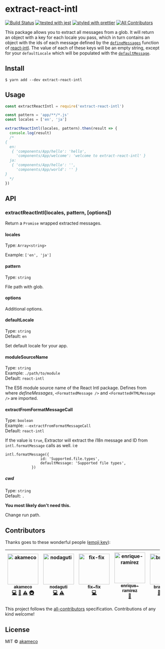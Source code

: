 # extract-react-intl

[![Build Status](https://travis-ci.org/akameco/extract-react-intl.svg?branch=master)](https://travis-ci.org/akameco/extract-react-intl)
[![tested with jest](https://img.shields.io/badge/tested_with-jest-99424f.svg)](https://github.com/facebook/jest)
[![styled with prettier](https://img.shields.io/badge/styled_with-prettier-ff69b4.svg)](https://github.com/prettier/prettier)
[![All Contributors](https://img.shields.io/badge/all_contributors-6-orange.svg?style=flat-square)](#contributors)

This package allows you to extract all messages from a glob. It will return an object with a key for each locale you pass, which in turn contains an object with the ids of each message defined by the [`defineMessages`](https://github.com/yahoo/react-intl/wiki/API#definemessages) function of [react-intl](https://github.com/yahoo/react-intl). The value of each of these keys will be an empty string, except for your `defaultLocale` which will be populated with the [`defaultMessage`](https://github.com/yahoo/react-intl/wiki/API#message-descriptor).

## Install

```
$ yarn add --dev extract-react-intl
```

## Usage

```js
const extractReactIntl = require('extract-react-intl')

const pattern = 'app/**/*.js'
const locales = ['en', 'ja']

extractReactIntl(locales, pattern).then(result => {
  console.log(result)
  /*
{
  en:
   { 'components/App/hello': 'hello',
     'components/App/welcome': 'welcome to extract-react-intl' }
  ja:
   { 'components/App/hello': '',
     'components/App/world': '' }
}
  */
})
```

## API

### extractReactIntl(locales, pattern, [options])

Return a `Promise` wrapped extracted messages.

#### locales

Type: `Array<string>`

Example: `['en', 'ja']`

#### pattern

Type: `string`

File path with glob.

#### options

Additional options.

#### defaultLocale

Type: `string`<br> Default: `en`

Set default locale for your app.

#### moduleSourceName

Type: `string`<br> Example: `./path/to/module` <br> Default: `react-intl`

The ES6 module source name of the React Intl package. Defines from where _defineMessages_, `<FormattedMessage />` and `<FormattedHTMLMessage />` are imported.

#### extractFromFormatMessageCall

Type: `boolean`<br> Example: `--extractFromFormatMessageCall` <br> Default: `react-intl`

If the value is `true`, Extractor will extract the i18n message and ID from `intl.formatMessage` calls as well.
i:e

```
intl.formatMessage({
                id: 'Supported.file.types',
                defaultMessage: 'Supported file types',
            })
```

##### cwd

Type: `string`<br> Default: `.`

**You most likely don't need this.**

Change run path.

## Contributors

Thanks goes to these wonderful people
([emoji key](https://github.com/kentcdodds/all-contributors#emoji-key)):

<!-- ALL-CONTRIBUTORS-LIST:START - Do not remove or modify this section -->
<!-- prettier-ignore -->
| [<img src="https://avatars2.githubusercontent.com/u/4002137?v=4" width="100px;" alt="akameco"/><br /><sub><b>akameco</b></sub>](http://akameco.github.io)<br />[💻](https://github.com/akameco/extract-react-intl/commits?author=akameco "Code") [📖](https://github.com/akameco/extract-react-intl/commits?author=akameco "Documentation") [⚠️](https://github.com/akameco/extract-react-intl/commits?author=akameco "Tests") [🚇](#infra-akameco "Infrastructure (Hosting, Build-Tools, etc)") | [<img src="https://avatars0.githubusercontent.com/u/27622?v=4" width="100px;" alt="nodaguti"/><br /><sub><b>nodaguti</b></sub>](http://about.me/nodaguti)<br />[💻](https://github.com/akameco/extract-react-intl/commits?author=nodaguti "Code") [⚠️](https://github.com/akameco/extract-react-intl/commits?author=nodaguti "Tests") | [<img src="https://avatars1.githubusercontent.com/u/11943024?v=4" width="100px;" alt="fix-fix"/><br /><sub><b>fix-fix</b></sub>](https://github.com/fix-fix)<br />[💻](https://github.com/akameco/extract-react-intl/commits?author=fix-fix "Code") | [<img src="https://avatars3.githubusercontent.com/u/1190640?v=4" width="100px;" alt="enrique-ramirez"/><br /><sub><b>enrique-ramirez</b></sub>](https://github.com/enrique-ramirez)<br />[📖](https://github.com/akameco/extract-react-intl/commits?author=enrique-ramirez "Documentation") | [<img src="https://avatars3.githubusercontent.com/u/1264276?v=4" width="100px;" alt="bradbarrow"/><br /><sub><b>bradbarrow</b></sub>](http://bradbarrow.com)<br />[🐛](https://github.com/akameco/extract-react-intl/issues?q=author%3Abradbarrow "Bug reports") [💻](https://github.com/akameco/extract-react-intl/commits?author=bradbarrow "Code") [⚠️](https://github.com/akameco/extract-react-intl/commits?author=bradbarrow "Tests") | [<img src="https://avatars1.githubusercontent.com/u/4540538?v=4" width="100px;" alt="Filip Filson Pasternak"/><br /><sub><b>Filip "Filson" Pasternak</b></sub>](https://github.com/Filson14)<br />[💻](https://github.com/akameco/extract-react-intl/commits?author=Filson14 "Code") |
| :---: | :---: | :---: | :---: | :---: | :---: |

<!-- ALL-CONTRIBUTORS-LIST:END -->

This project follows the
[all-contributors](https://github.com/kentcdodds/all-contributors)
specification. Contributions of any kind welcome!

## License

MIT © [akameco](http://akameco.github.io)
